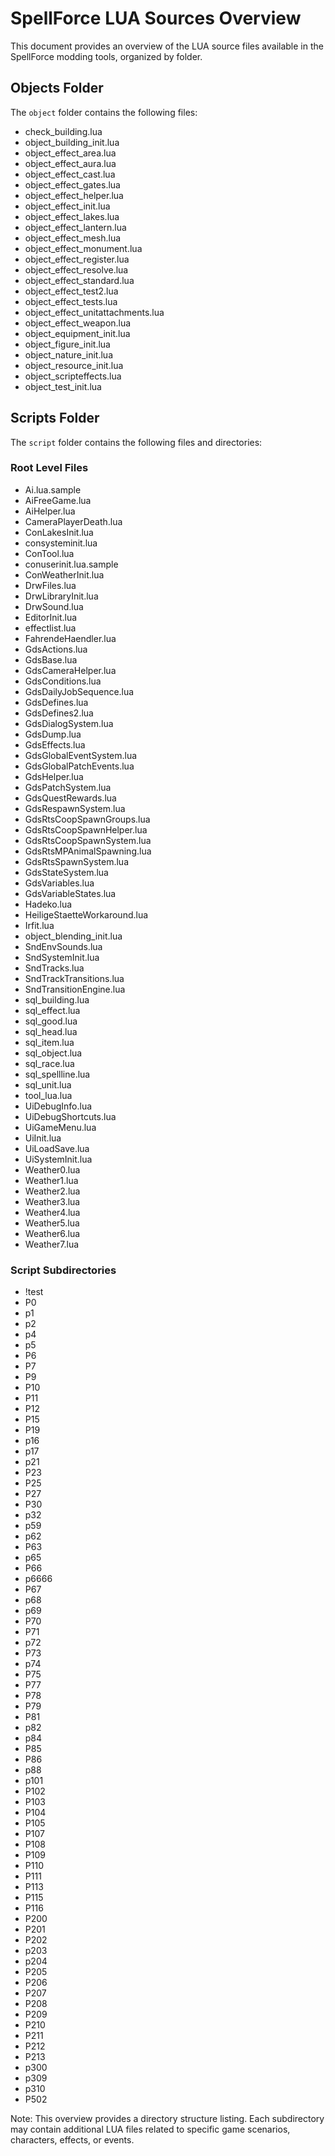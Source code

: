 # SpellForce LUA Sources Overview

This document provides an overview of the LUA source files available in the SpellForce modding tools, organized by folder.

## Objects Folder

The `object` folder contains the following files:

- check_building.lua
- object_building_init.lua
- object_effect_area.lua
- object_effect_aura.lua
- object_effect_cast.lua
- object_effect_gates.lua
- object_effect_helper.lua
- object_effect_init.lua
- object_effect_lakes.lua
- object_effect_lantern.lua
- object_effect_mesh.lua
- object_effect_monument.lua
- object_effect_register.lua
- object_effect_resolve.lua
- object_effect_standard.lua
- object_effect_test2.lua
- object_effect_tests.lua
- object_effect_unitattachments.lua
- object_effect_weapon.lua
- object_equipment_init.lua
- object_figure_init.lua
- object_nature_init.lua
- object_resource_init.lua
- object_scripteffects.lua
- object_test_init.lua

## Scripts Folder

The `script` folder contains the following files and directories:

### Root Level Files
- Ai.lua.sample
- AiFreeGame.lua
- AiHelper.lua
- CameraPlayerDeath.lua
- ConLakesInit.lua
- consysteminit.lua
- ConTool.lua
- conuserinit.lua.sample
- ConWeatherInit.lua
- DrwFiles.lua
- DrwLibraryInit.lua
- DrwSound.lua
- EditorInit.lua
- effectlist.lua
- FahrendeHaendler.lua
- GdsActions.lua
- GdsBase.lua
- GdsCameraHelper.lua
- GdsConditions.lua
- GdsDailyJobSequence.lua
- GdsDefines.lua
- GdsDefines2.lua
- GdsDialogSystem.lua
- GdsDump.lua
- GdsEffects.lua
- GdsGlobalEventSystem.lua
- GdsGlobalPatchEvents.lua
- GdsHelper.lua
- GdsPatchSystem.lua
- GdsQuestRewards.lua
- GdsRespawnSystem.lua
- GdsRtsCoopSpawnGroups.lua
- GdsRtsCoopSpawnHelper.lua
- GdsRtsCoopSpawnSystem.lua
- GdsRtsMPAnimalSpawning.lua
- GdsRtsSpawnSystem.lua
- GdsStateSystem.lua
- GdsVariables.lua
- GdsVariableStates.lua
- Hadeko.lua
- HeiligeStaetteWorkaround.lua
- Irfit.lua
- object_blending_init.lua
- SndEnvSounds.lua
- SndSystemInit.lua
- SndTracks.lua
- SndTrackTransitions.lua
- SndTransitionEngine.lua
- sql_building.lua
- sql_effect.lua
- sql_good.lua
- sql_head.lua
- sql_item.lua
- sql_object.lua
- sql_race.lua
- sql_spellline.lua
- sql_unit.lua
- tool_lua.lua
- UiDebugInfo.lua
- UiDebugShortcuts.lua
- UiGameMenu.lua
- UiInit.lua
- UiLoadSave.lua
- UiSystemInit.lua
- Weather0.lua
- Weather1.lua
- Weather2.lua
- Weather3.lua
- Weather4.lua
- Weather5.lua
- Weather6.lua
- Weather7.lua

### Script Subdirectories
- !test
- P0
- p1
- p2
- p4
- p5
- P6
- P7
- P9
- P10
- P11
- P12
- P15
- P19
- p16
- p17
- p21
- P23
- P25
- P27
- P30
- p32
- p59
- p62
- P63
- p65
- P66
- p6666
- P67
- p68
- p69
- P70
- P71
- p72
- P73
- p74
- P75
- P77
- P78
- P79
- P81
- p82
- p84
- P85
- P86
- p88
- p101
- P102
- P103
- P104
- P105
- P107
- P108
- P109
- P110
- P111
- P113
- P115
- P116
- P200
- P201
- P202
- p203
- p204
- P205
- P206
- P207
- P208
- P209
- P210
- P211
- P212
- P213
- p300
- p309
- p310
- P502

Note: This overview provides a directory structure listing. Each subdirectory may contain additional LUA files related to specific game scenarios, characters, effects, or events.